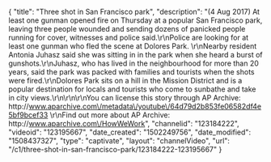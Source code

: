 {
    "title": "Three shot in San Francisco park",
    "description": "(4 Aug 2017) At least one gunman opened fire on Thursday at a popular San Francisco park, leaving three people wounded and sending dozens of panicked people running for cover, witnesses and police said.\r\nPolice are looking for at least one gunman who fled the scene at Dolores Park. \r\nNearby resident Antonia Juhasz said she was sitting in in the park when she heard a burst of gunshots.\r\nJuhasz, who has lived in the neighbourhood for more than 20 years, said the park was packed with families and tourists when the shots were fired.\r\nDolores Park sits on a hill in the Mission District and is a popular destination for locals and tourists who come to sunbathe and take in city views.\r\n\r\n\r\nYou can license this story through AP Archive: http:\/\/www.aparchive.com\/metadata\/youtube\/64d79d2b853fe06582df4e5bf9bcef33 \r\nFind out more about AP Archive: http:\/\/www.aparchive.com\/HowWeWork",
    "channelid": "123184222",
    "videoid": "123195667",
    "date_created": "1502249756",
    "date_modified": "1508437327",
    "type": "captivate",
    "layout": "channelVideo",
    "url": "\/c1\/three-shot-in-san-francisco-park\/123184222-123195667"
}